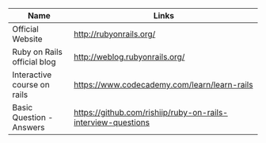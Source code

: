 Name | Links 
------------ | ------------- 
Official Website | http://rubyonrails.org/ 
Ruby on Rails official blog | http://weblog.rubyonrails.org/
Interactive course on rails | https://www.codecademy.com/learn/learn-rails
Basic Question - Answers | https://github.com/rishiip/ruby-on-rails-interview-questions
